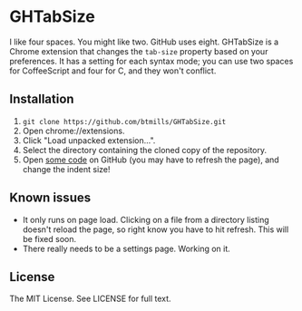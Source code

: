 # GHTabSize

I like four spaces. You might like two. GitHub uses eight. GHTabSize is a Chrome extension that changes the `tab-size` property based on your preferences. It has a setting for each syntax mode; you can use two spaces for CoffeeScript and four for C, and they won't conflict.

## Installation

1. `git clone https://github.com/btmills/GHTabSize.git`
2. Open chrome://extensions. 
3. Click "Load unpacked extension...".
4. Select the directory containing the cloned copy of the repository.
5. Open [some code](src/ghtabsize.coffee) on GitHub (you may have to refresh the page), and change the indent size!

## Known issues

- It only runs on page load. Clicking on a file from a directory listing doesn't reload the page, so right know you have to hit refresh. This will be fixed soon.
- There really needs to be a settings page. Working on it.

## License

The MIT License. See LICENSE for full text.
